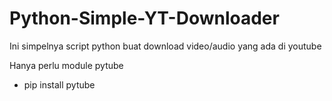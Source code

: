 # Python-Simple-YT-Downloader
Ini simpelnya script python buat download video/audio yang ada di youtube

Hanya perlu module pytube
- pip install pytube
